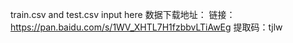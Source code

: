train.csv and test.csv input here
数据下载地址：
链接：https://pan.baidu.com/s/1WV_XHTL7H1fzbbvLTiAwEg 
提取码：tjlw 
